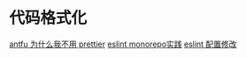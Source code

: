 # 代码格式化

[antfu 为什么我不用 prettier](https://juejin.cn/post/7149564942633402382)
[eslint monorepo实践](https://juejin.cn/post/7269353772404277287?from=search-suggest)
[eslint 配置修改](https://juejin.cn/post/7282606413841580091)